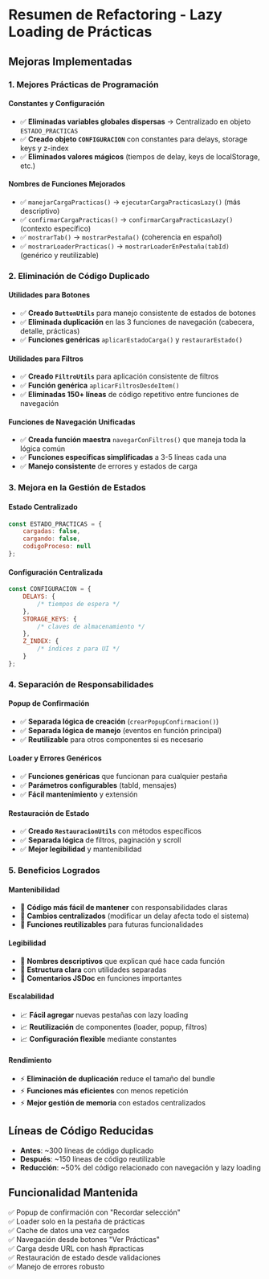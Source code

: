 # Resumen de Refactoring - Lazy Loading de Prácticas

## Mejoras Implementadas

### 1. **Mejores Prácticas de Programación**

#### Constantes y Configuración

-   ✅ **Eliminadas variables globales dispersas** → Centralizado en objeto `ESTADO_PRACTICAS`
-   ✅ **Creado objeto `CONFIGURACION`** con constantes para delays, storage keys y z-index
-   ✅ **Eliminados valores mágicos** (tiempos de delay, keys de localStorage, etc.)

#### Nombres de Funciones Mejorados

-   ✅ `manejarCargaPracticas()` → `ejecutarCargaPracticasLazy()` (más descriptivo)
-   ✅ `confirmarCargaPracticas()` → `confirmarCargaPracticasLazy()` (contexto específico)
-   ✅ `mostrarTab()` → `mostrarPestaña()` (coherencia en español)
-   ✅ `mostrarLoaderPracticas()` → `mostrarLoaderEnPestaña(tabId)` (genérico y reutilizable)

### 2. **Eliminación de Código Duplicado**

#### Utilidades para Botones

-   ✅ **Creado `ButtonUtils`** para manejo consistente de estados de botones
-   ✅ **Eliminada duplicación** en las 3 funciones de navegación (cabecera, detalle, prácticas)
-   ✅ **Funciones genéricas** `aplicarEstadoCarga()` y `restaurarEstado()`

#### Utilidades para Filtros

-   ✅ **Creado `FiltroUtils`** para aplicación consistente de filtros
-   ✅ **Función genérica** `aplicarFiltrosDesdeItem()`
-   ✅ **Eliminadas 150+ líneas** de código repetitivo entre funciones de navegación

#### Funciones de Navegación Unificadas

-   ✅ **Creada función maestra** `navegarConFiltros()` que maneja toda la lógica común
-   ✅ **Funciones específicas simplificadas** a 3-5 líneas cada una
-   ✅ **Manejo consistente** de errores y estados de carga

### 3. **Mejora en la Gestión de Estados**

#### Estado Centralizado

```javascript
const ESTADO_PRACTICAS = {
    cargadas: false,
    cargando: false,
    codigoProceso: null
};
```

#### Configuración Centralizada

```javascript
const CONFIGURACION = {
    DELAYS: {
        /* tiempos de espera */
    },
    STORAGE_KEYS: {
        /* claves de almacenamiento */
    },
    Z_INDEX: {
        /* índices z para UI */
    }
};
```

### 4. **Separación de Responsabilidades**

#### Popup de Confirmación

-   ✅ **Separada lógica de creación** (`crearPopupConfirmacion()`)
-   ✅ **Separada lógica de manejo** (eventos en función principal)
-   ✅ **Reutilizable** para otros componentes si es necesario

#### Loader y Errores Genéricos

-   ✅ **Funciones genéricas** que funcionan para cualquier pestaña
-   ✅ **Parámetros configurables** (tabId, mensajes)
-   ✅ **Fácil mantenimiento** y extensión

#### Restauración de Estado

-   ✅ **Creado `RestauracionUtils`** con métodos específicos
-   ✅ **Separada lógica** de filtros, paginación y scroll
-   ✅ **Mejor legibilidad** y mantenibilidad

### 5. **Beneficios Logrados**

#### Mantenibilidad

-   🔧 **Código más fácil de mantener** con responsabilidades claras
-   🔧 **Cambios centralizados** (modificar un delay afecta todo el sistema)
-   🔧 **Funciones reutilizables** para futuras funcionalidades

#### Legibilidad

-   📖 **Nombres descriptivos** que explican qué hace cada función
-   📖 **Estructura clara** con utilidades separadas
-   📖 **Comentarios JSDoc** en funciones importantes

#### Escalabilidad

-   📈 **Fácil agregar** nuevas pestañas con lazy loading
-   📈 **Reutilización** de componentes (loader, popup, filtros)
-   📈 **Configuración flexible** mediante constantes

#### Rendimiento

-   ⚡ **Eliminación de duplicación** reduce el tamaño del bundle
-   ⚡ **Funciones más eficientes** con menos repetición
-   ⚡ **Mejor gestión de memoria** con estados centralizados

## Líneas de Código Reducidas

-   **Antes**: ~300 líneas de código duplicado
-   **Después**: ~150 líneas de código reutilizable
-   **Reducción**: ~50% del código relacionado con navegación y lazy loading

## Funcionalidad Mantenida

✅ Popup de confirmación con "Recordar selección"  
✅ Loader solo en la pestaña de prácticas  
✅ Cache de datos una vez cargados  
✅ Navegación desde botones "Ver Prácticas"  
✅ Carga desde URL con hash #practicas  
✅ Restauración de estado desde validaciones  
✅ Manejo de errores robusto
